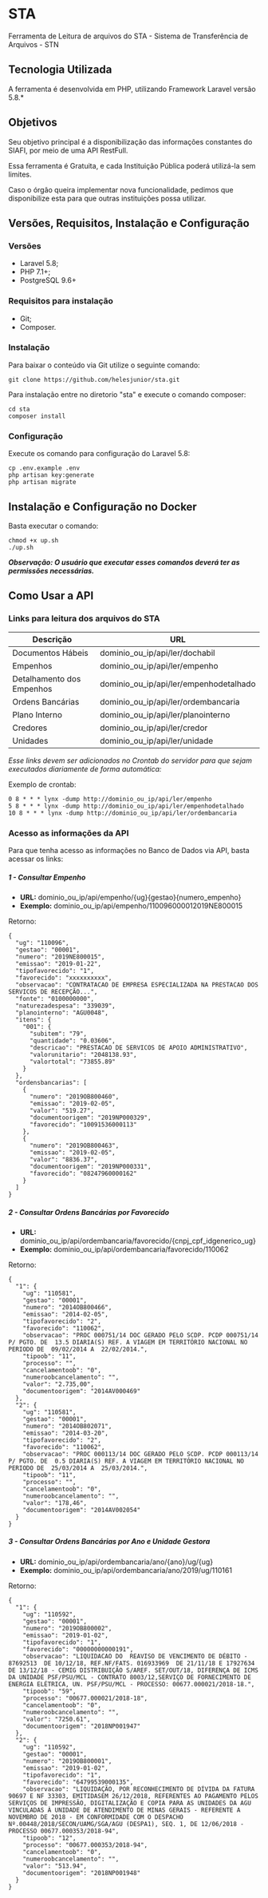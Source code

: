 # STA

Ferramenta de Leitura de arquivos do STA - Sistema de Transferência de Arquivos - STN

## Tecnologia Utilizada

A ferramenta é desenvolvida em PHP, utilizando  Framework Laravel versão 5.8.*

## Objetivos

Seu objetivo principal é a disponibilização das informações constantes do SIAFI, por meio de uma API RestFull.

Essa ferramenta é Gratuita, e cada Instituição Pública poderá utilizá-la sem limites.
 
Caso o órgão queira implementar nova funcionalidade, pedimos que disponibilize esta para que outras instituições possa utilizar.

## Versões, Requisitos, Instalação e Configuração

### Versões

- Laravel 5.8;
- PHP 7.1+;
- PostgreSQL 9.6+

### Requisitos para instalação

- Git;
- Composer.

### Instalação

Para baixar o conteúdo via Git utilize o seguinte comando:
```
git clone https://github.com/helesjunior/sta.git
```

Para instalação entre no diretorio "sta" e execute o comando composer:
```
cd sta
composer install
```

### Configuração

Execute os comando para configuração do Laravel 5.8:
```
cp .env.example .env
php artisan key:generate
php artisan migrate
```

## Instalação e Configuração no Docker

Basta executar o comando:

```
chmod +x up.sh
./up.sh
```
__*Observação: O usuário que executar esses comandos deverá ter as permissões necessárias.*__

## Como Usar a API

### Links para leitura dos arquivos do STA


| Descrição | URL |
|-----------|-----|
| Documentos Hábeis | dominio_ou_ip/api/ler/dochabil |
| Empenhos | dominio_ou_ip/api/ler/empenho |
| Detalhamento dos Empenhos | dominio_ou_ip/api/ler/empenhodetalhado |
| Ordens Bancárias | dominio_ou_ip/api/ler/ordembancaria |
| Plano Interno | dominio_ou_ip/api/ler/planointerno |
| Credores | dominio_ou_ip/api/ler/credor |
| Unidades | dominio_ou_ip/api/ler/unidade |

*Esse links devem ser adicionados no Crontab do servidor para que sejam executados diariamente de forma automática:*

Exemplo de crontab:

```
0 8 * * * lynx -dump http://dominio_ou_ip/api/ler/empenho
5 8 * * * lynx -dump http://dominio_ou_ip/api/ler/empenhodetalhado
10 8 * * * lynx -dump http://dominio_ou_ip/api/ler/ordembancaria
```

### Acesso as informações da API

Para que tenha acesso as informações no Banco de Dados via API, basta acessar os links:

##### 1 - __Consultar Empenho__
- __URL:__ dominio_ou_ip/api/empenho/{ug}{gestao}{numero_empenho}
- __Exemplo:__ dominio_ou_ip/api/empenho/110096000012019NE800015

Retorno:
```
{
  "ug": "110096",
  "gestao": "00001",
  "numero": "2019NE800015",
  "emissao": "2019-01-22",
  "tipofavorecido": "1",
  "favorecido": "xxxxxxxxxx",
  "observacao": "CONTRATACAO DE EMPRESA ESPECIALIZADA NA PRESTACAO DOS SERVICOS DE RECEPÇÃO...",
  "fonte": "0100000000",
  "naturezadespesa": "339039",
  "planointerno": "AGU0048",
  "itens": {
    "001": {
      "subitem": "79",
      "quantidade": "0.03606",
      "descricao": "PRESTACAO DE SERVICOS DE APOIO ADMINISTRATIVO",
      "valorunitario": "2048138.93",
      "valortotal": "73855.89"
    }
  },
  "ordensbancarias": [
    {
      "numero": "2019OB800460",
      "emissao": "2019-02-05",
      "valor": "519.27",
      "documentoorigem": "2019NP000329",
      "favorecido": "10091536000113"
    },
    {
      "numero": "2019OB800463",
      "emissao": "2019-02-05",
      "valor": "8836.37",
      "documentoorigem": "2019NP000331",
      "favorecido": "08247960000162"
    }
  ]
}
```

##### 2 - __Consultar Ordens Bancárias por Favorecido__
- __URL:__ dominio_ou_ip/api/ordembancaria/favorecido/{cnpj_cpf_idgenerico_ug}
- __Exemplo:__ dominio_ou_ip/api/ordembancaria/favorecido/110062

Retorno:
```
{
  "1": {
    "ug": "110581",
    "gestao": "00001",
    "numero": "2014OB800466",
    "emissao": "2014-02-05",
    "tipofavorecido": "2",
    "favorecido": "110062",
    "observacao": "PROC 000751/14 DOC GERADO PELO SCDP. PCDP 000751/14 P/ PGTO. DE  13.5 DIARIA(S) REF. A VIAGEM EM TERRITÓRIO NACIONAL NO PERIODO DE  09/02/2014 A  22/02/2014.",
    "tipoob": "11",
    "processo": "",
    "cancelamentoob": "0",
    "numeroobcancelamento": "",
    "valor": "2.735,00",
    "documentoorigem": "2014AV000469"
  },
  "2": {
    "ug": "110581",
    "gestao": "00001",
    "numero": "2014OB802071",
    "emissao": "2014-03-20",
    "tipofavorecido": "2",
    "favorecido": "110062",
    "observacao": "PROC 000113/14 DOC GERADO PELO SCDP. PCDP 000113/14 P/ PGTO. DE  0.5 DIARIA(S) REF. A VIAGEM EM TERRITÓRIO NACIONAL NO PERIODO DE  25/03/2014 A  25/03/2014.",
    "tipoob": "11",
    "processo": "",
    "cancelamentoob": "0",
    "numeroobcancelamento": "",
    "valor": "178,46",
    "documentoorigem": "2014AV002054"
  }
}
```

##### 3 - __Consultar Ordens Bancárias por Ano e Unidade Gestora__
- __URL:__ dominio_ou_ip/api/ordembancaria/ano/{ano}/ug/{ug}
- __Exemplo:__ dominio_ou_ip/api/ordembancaria/ano/2019/ug/110161

Retorno:
```
{
  "1": {
    "ug": "110592",
    "gestao": "00001",
    "numero": "2019OB800002",
    "emissao": "2019-01-02",
    "tipofavorecido": "1",
    "favorecido": "00000000000191",
    "observacao": "LIQUIDACAO DO  REAVISO DE VENCIMENTO DE DÉBITO - 87692513  DE 10/12/18, REF.NF/FATS. 016933969  DE 21/11/18 E 17927634 DE 13/12/18 - CEMIG DISTRIBUIÇÃO S/AREF. SET/OUT/18, DIFERENÇA DE ICMS DA UNIDADE PSF/PSU/MCL - CONTRATO 8003/12,SERVIÇO DE FORNECIMENTO DE ENERGIA ELÉTRICA, UN. PSF/PSU/MCL - PROCESSO: 00677.000021/2018-18.",
    "tipoob": "59",
    "processo": "00677.000021/2018-18",
    "cancelamentoob": "0",
    "numeroobcancelamento": "",
    "valor": "7250.61",
    "documentoorigem": "2018NP001947"
  },
  "2": {
    "ug": "110592",
    "gestao": "00001",
    "numero": "2019OB800001",
    "emissao": "2019-01-02",
    "tipofavorecido": "1",
    "favorecido": "64799539000135",
    "observacao": "LIQUIDAÇÃO, POR RECONHECIMENTO DE DÍVIDA DA FATURA 90697 E NF 33303, EMITIDASEM 26/12/2018, REFERENTES AO PAGAMENTO PELOS SERVIÇOS DE IMPRESSÃO, DIGITALIZAÇÃO E COPIA PARA AS UNIDADES DA AGU VINCULADAS À UNIDADE DE ATENDIMENTO DE MINAS GERAIS - REFERENTE A NOVEMBRO DE 2018 - EM CONFORMIDADE COM O DESPACHO Nº.00448/2018/SECON/UAMG/SGA/AGU (DESPA1), SEQ. 1, DE 12/06/2018 - PROCESSO 00677.000353/2018-94",
    "tipoob": "12",
    "processo": "00677.000353/2018-94",
    "cancelamentoob": "0",
    "numeroobcancelamento": "",
    "valor": "513.94",
    "documentoorigem": "2018NP001948"
  }
}
```
